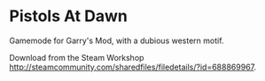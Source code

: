 # Pistols At Dawn
Gamemode for Garry's Mod, with a dubious western motif.

Download from the Steam Workshop http://steamcommunity.com/sharedfiles/filedetails/?id=688869967.
